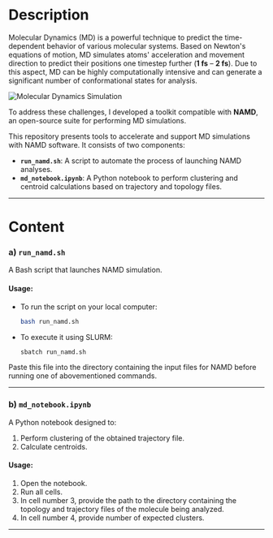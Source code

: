 # **Description**

Molecular Dynamics (MD) is a powerful technique to predict the time-dependent behavior of various molecular systems. Based on Newton's equations of motion, MD simulates atoms' acceleration and movement direction to predict their positions one timestep further (**1 fs** – **2 fs**). Due to this aspect, MD can be highly computationally intensive and can generate a significant number of conformational states for analysis. 

![Molecular Dynamics Simulation](pimavanserin_5ht2a.gif)


To address these challenges, I developed a toolkit compatible with **NAMD**, an open-source suite for performing MD simulations. 

This repository presents tools to accelerate and support MD simulations with NAMD software. It consists of two components:
- **`run_namd.sh`**: A script to automate the process of launching NAMD analyses.
- **`md_notebook.ipynb`**: A Python notebook to perform clustering and centroid calculations based on trajectory and topology files.

---

# **Content**

### **a) `run_namd.sh`**
A Bash script that launches NAMD simulation. 

#### Usage:
- To run the script on your local computer:
   ```bash
   bash run_namd.sh
   ```
- To execute it using SLURM:
   ```bash
   sbatch run_namd.sh
   ```

Paste this file into the directory containing the input files for NAMD before running one of abovementioned commands.

---

### **b) `md_notebook.ipynb`**
A Python notebook designed to:
1. Perform clustering of the obtained trajectory file.
2. Calculate centroids.

#### Usage:
1. Open the notebook.
2. Run all cells.
3. In cell number 3, provide the path to the directory containing the topology and trajectory files of the molecule being analyzed.
4. In cell number 4, provide number of expected clusters.
---

